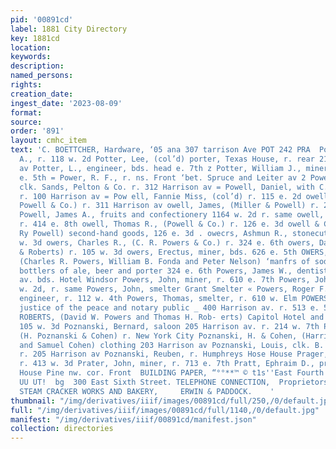 ```yaml
---
pid: '00891cd'
label: 1881 City Directory
key: 1881cd
location: 
keywords: 
description: 
named_persons: 
rights: 
creation_date: 
ingest_date: '2023-08-09'
format: 
source: 
order: '891'
layout: cmhc_item
text: 'C. BOETTCHER, Hardware, ‘05 ana 307 tarrison Ave POT 242 PRA  Potter, Frank
  A., r. 118 w. 2d Potter, Lee, (col’d) porter, Texas House, r. rear 216 Harrison
  av Potter, L., engineer, bds. head e. 7th z Potter, William J., miner, bds. 622
  e. 5th = Power, R. F., r. ns. Front ‘bet. Spruce and Leiter av 2 Powell, Adolph,
  clk. Sands, Pelton & Co. r. 312 Harrison av = Powell, Daniel, with C. A. Thompson,
  r. 100 Harrison av = Pow ell, Fannie Miss, (col’d) r. 115 e. 2d owell, Herman, (Metz,
  Powell & Co.) r. 311 Harrison av owell, James, (Miller & Powell) r. 210 e. 10th
  Powell, James A., fruits and confectionery 1164 w. 2d r. same owell, John W., miner,
  r. 414 e. 8th owell, Thomas R., (Powell & Co.) r. 126 e. 3d owell & Co., (T homas
  Ry Powell) second-hand goods, 126 e. 3d . owecrs, Ashmun R., stonecutter, r. 127
  w. 3d owers, Charles R., (C. R. Powers & Co.) r. 324 e. 6th owers, David W., (Powers
  & Roberts) r. 105 w. 3d owers, Erectus, miner, bds. 626 e. 5th OWERS, C. R. & CO.,
  (Charles R. Powers, William B. Fonda and Peter Nelson) ‘manfrs of soda water and
  bottlers of ale, beer and porter 324 e. 6th Powers, James W., dentist 305 Harrison
  av. bds. Hotel Windsor Powers, John, miner, r. 610 e. 7th Powers, John, saloon 117
  w. 2d, r. same Powers, John, smelter Grant Smelter « Powers, Roger F., mechanical
  engineer, r. 112 w. 4th Powers, Thomas, smelter, r. 610 w. Elm POWERS THOMAS B.,
  justice of the peace and notary public _ 400 Harrison av. r. 513 e. 5th POWERS &
  ROBERTS, (David W. Powers and Thomas H. Rob- erts) Capitol Hotel and Restaurant
  105 w. 3d Poznanski, Bernard, saloon 205 Harrison av. r. 214 w. 7th Poznanski, Harris,
  (H. Poznanski & Cohen) r. New York City Poznanski, H. & Cohen, (Harris Poznanski
  and Samuel Cohen) clothing 203 Harrison av Poznanski, Louis, clk. B. Poznanski,
  r. 205 Harrison av Poznanski, Reuben, r. Humphreys Hose House Prager, August, musician,
  r. 413 w. 3d Prater, John, miner, r. 713 e. 7th Pratt, Ephraim D., propr. American
  House Pine nw. cor. Front  BUILDING PAPER, “°°**™ © t1s''East Fourth st.     wUUU
  UU UT!  bg  300 East Sixth Street. TELEPHONE CONNECTION,  Proprietors LEADVILLE
  STEAM CRACKER WORKS AND BAKERY,     ERWIN & PADDOCK.    '
thumbnail: "/img/derivatives/iiif/images/00891cd/full/250,/0/default.jpg"
full: "/img/derivatives/iiif/images/00891cd/full/1140,/0/default.jpg"
manifest: "/img/derivatives/iiif/00891cd/manifest.json"
collection: directories
---
```

